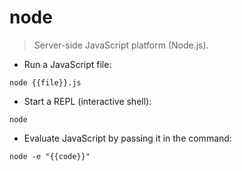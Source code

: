 # node

> Server-side JavaScript platform (Node.js).

- Run a JavaScript file:

`node {{file}}.js`

- Start a REPL (interactive shell):

`node`

- Evaluate JavaScript by passing it in the command:

`node -e "{{code}}"`

